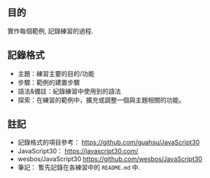 ## 目的
實作每個範例, 記錄練習的過程.

## 記錄格式
- 主題：練習主要的目的/功能
- 步驟：範例的建置步驟
- 語法&備註：紀錄練習中使用到的語法
- 探索：在練習的範例中，擴充或調整一個與主題相關的功能。

## 註記
- 記錄格式的項目參考：
https://github.com/guahsu/JavaScript30
- JavaScript30：
https://javascript30.com/
- wesbos/JavaScript30
https://github.com/wesbos/JavaScript30
- 筆記：
暫先記錄在各練習中的 `README.md` 中.